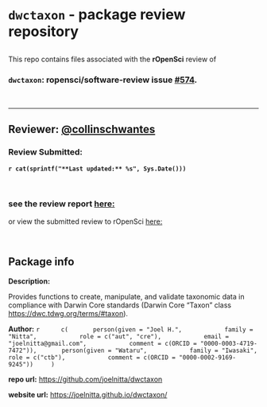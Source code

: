 
# `dwctaxon` - package review repository

## 

This repo contains files associated with the **rOpenSci** review of

### **`dwctaxon`: ropensci/software-review** issue [\#574](https://github.com/ropensci/onboarding/issues/574).

<br>

------------------------------------------------------------------------

## **Reviewer:** [@collinschwantes](https://github.com/collinschwantes)

### Review Submitted:

**`r cat(sprintf("**Last updated:** %s", Sys.Date()))`**

<br>

### see the review report [here:](https://collinschwantes.github.io/dwctaxon-review/index.nb.html)

or view the submitted review to rOpenSci
[here:](https://github.com/collinschwantes/dwctaxon-review/blob/master/pkgreview.md)

<br>

## Package info

**Description:**

Provides functions to create, manipulate, and validate taxonomic data in
compliance with Darwin Core standards (Darwin Core “Taxon” class
<https://dwc.tdwg.org/terms/#taxon>).

**Author:**
`r      c(       person(given = "Joel H.",            family = "Nitta",            role = c("aut", "cre"),            email = "joelnitta@gmail.com",            comment = c(ORCID = "0000-0003-4719-7472")),       person(given = "Wataru",            family = "Iwasaki",            role = c("ctb"),            comment = c(ORCID = "0000-0002-9169-9245"))     )`

**repo url:** <https://github.com/joelnitta/dwctaxon>

**website url:** <https://joelnitta.github.io/dwctaxon/>
